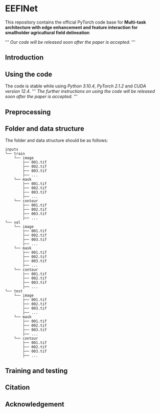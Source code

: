 # EEFINet
This repository contains the official PyTorch code base for **Multi-task architecture with edge enhancement and feature interaction for smallholder agricultural field delineation**

'''
*Our code will be released soon after the paper is accepted.*
'''

## Introduction

## Using the code
The code is stable while using *Python 3.10.4*, *PyTorch 2.1.2* and *CUDA version 12.4*.
'''
*The further instructions on using the code will be released soon after the paper is accepted.*
'''

## Preprocessing

## Folder and data structure
The folder and data structure should be as follows:
```
inputs
└── train
    └── image
        ├── 001.tif
        ├── 002.tif
        ├── 003.tif
        ├── ...
    └── mask
        ├── 001.tif
        ├── 002.tif
        ├── 003.tif
        ├── ...
    └── contour
        ├── 001.tif
        ├── 002.tif
        ├── 003.tif
        ├── ...
└── val
    └── image
        ├── 001.tif
        ├── 002.tif
        ├── 003.tif
        ├── ...
    └── mask
        ├── 001.tif
        ├── 002.tif
        ├── 003.tif
        ├── ...
    └── contour
        ├── 001.tif
        ├── 002.tif
        ├── 003.tif
        ├── ...
└── test
    └── image
        ├── 001.tif
        ├── 002.tif
        ├── 003.tif
        ├── ...
    └── mask
        ├── 001.tif
        ├── 002.tif
        ├── 003.tif
        ├── ...
    └── contour
        ├── 001.tif
        ├── 002.tif
        ├── 003.tif
        ├── ...
```

## Training and testing

## Citation

## Acknowledgement
